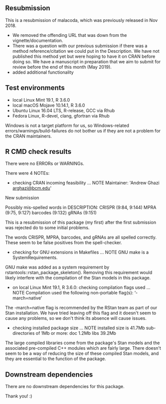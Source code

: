 ## Resubmission
This is a resubmission of malacoda, which was previously released in Nov 2018.

* We removed the offending URL that was down from the vignette/documentation.
* There was a question with our previous submission if there was a method reference/citation we could put in the Description. We have not published this method yet but were hoping to have it on CRAN before doing so. We have a manuscript in preparation that we aim to submit for review before the end of this month (May 2019).
* added additional functionality

## Test environments  
* local Linux Mint 19.1, R 3.6.0
* local macOS Mojave 10.14.1, R 3.6.0
* Ubuntu Linux 16.04 LTS, R-release, GCC via Rhub
* Fedora Linux, R-devel, clang, gfortran via Rhub

Windows is not a target platform for us, so Windows-related errors/warnings/build-failures do not bother us if they are not a problem for the CRAN maintainers.

## R CMD check results 
There were no ERRORs or WARNINGs.

There were 4 NOTEs: 
* checking CRAN incoming feasibility ... NOTE
Maintainer: 'Andrew Ghazi <arghazi@bcm.edu>'

New submission

Possibly mis-spelled words in DESCRIPTION:
  CRISPR (9:84, 9:144)
  MPRA (9:75, 9:127)
  barcodes (9:132)
  gRNAs (9:151)
  
This is a resubmission of this package (my first) after the first submission was rejected do to some initial problems.

The words CRISPR, MPRA, barcodes, and gRNAs are all spelled correctly. These seem to be false positives from the spell-checker.
  
* checking for GNU extensions in Makefiles ... NOTE GNU make is a
SystemRequirements.

GNU make was added as a system requirement by rstantools::rstan_package_skeleton(). Removing this requirement would likely interfere with the compilation of the Stan models in this package.

* on local Linux Mint 19.1, R 3.6.0: checking compilation flags used ... NOTE
  Compilation used the following non-portable flag(s):
    ‘-march=native’
    
The -march=native flag is recommended by the RStan team as part of our Stan installation. We have tried leaving off this flag and it doesn't seem to cause any problems, so we don't think its absence will cause issues.

* checking installed package size ... NOTE
  installed size is 41.7Mb
  sub-directories of 1Mb or more:
    doc    1.2Mb
    libs  39.2Mb
    
The large compiled libraries come from the package's Stan models and the associated pre-compiled C++ modules which are fairly large. There doesn't seem to be a way of reducing the size of these compiled Stan models, and they are essential to the function of the package.

## Downstream dependencies

There are no downstream dependencies for this package.

Thank you! :)
